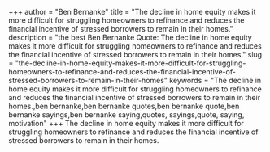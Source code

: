 +++
author = "Ben Bernanke"
title = "The decline in home equity makes it more difficult for struggling homeowners to refinance and reduces the financial incentive of stressed borrowers to remain in their homes."
description = "the best Ben Bernanke Quote: The decline in home equity makes it more difficult for struggling homeowners to refinance and reduces the financial incentive of stressed borrowers to remain in their homes."
slug = "the-decline-in-home-equity-makes-it-more-difficult-for-struggling-homeowners-to-refinance-and-reduces-the-financial-incentive-of-stressed-borrowers-to-remain-in-their-homes"
keywords = "The decline in home equity makes it more difficult for struggling homeowners to refinance and reduces the financial incentive of stressed borrowers to remain in their homes.,ben bernanke,ben bernanke quotes,ben bernanke quote,ben bernanke sayings,ben bernanke saying,quotes, sayings,quote, saying, motivation"
+++
The decline in home equity makes it more difficult for struggling homeowners to refinance and reduces the financial incentive of stressed borrowers to remain in their homes.
